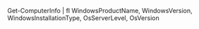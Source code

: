 
Get-ComputerInfo | fl WindowsProductName, WindowsVersion, WindowsInstallationType, OsServerLevel, OsVersion